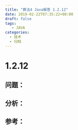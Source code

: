 ```yaml
---
title: "算法4 Java解答 1.2.12"
date: 2019-02-22T07:35:22+08:00
draft: false
tags:
   - JAVA
categories:
  - 技术
  - 归档
---
```



# 1.2.12

## 问题：


## 分析：


## 参考：


